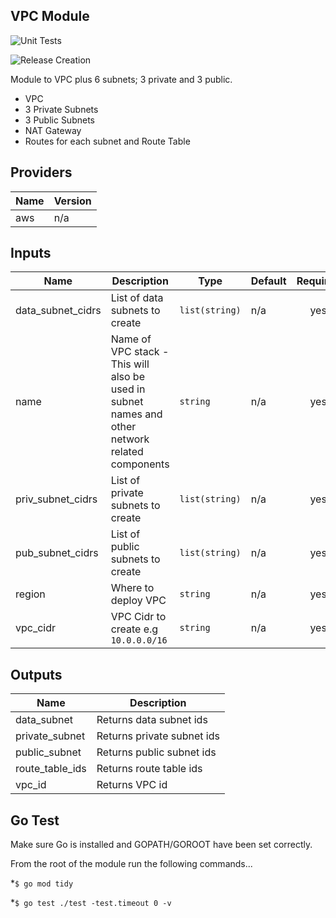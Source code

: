 ## VPC Module

![Unit Tests](https://github.com/r2l332/aws-mod-vpc/workflows/Unit%20Tests/badge.svg) 

![Release Creation](https://github.com/r2l332/aws-mod-vpc/workflows/Release%20Creation/badge.svg)

Module to VPC plus 6 subnets; 3 private and 3 public.

* VPC
* 3 Private Subnets
* 3 Public Subnets
* NAT Gateway
* Routes for each subnet and Route Table 

## Providers

| Name | Version |
|------|---------|
| aws | n/a |

## Inputs

| Name | Description | Type | Default | Required |
|------|-------------|------|---------|:-----:|
| data\_subnet\_cidrs | List of data subnets to create | `list(string)` | n/a | yes |
| name | Name of VPC stack - This will also be used in subnet names and other network related components | `string` | n/a | yes |
| priv\_subnet\_cidrs | List of private subnets to create | `list(string)` | n/a | yes |
| pub\_subnet\_cidrs | List of public subnets to create | `list(string)` | n/a | yes |
| region | Where to deploy VPC | `string` | n/a | yes |
| vpc\_cidr | VPC Cidr to create e.g `10.0.0.0/16` | `string` | n/a | yes |

## Outputs

| Name | Description |
|------|-------------|
| data\_subnet | Returns data subnet ids |
| private\_subnet | Returns private subnet ids |
| public\_subnet | Returns public subnet ids |
| route\_table\_ids | Returns route table ids |
| vpc\_id | Returns VPC id |

## Go Test

Make sure Go is installed and GOPATH/GOROOT have been set correctly. 
  
From the root of the module run the following commands...

*`$ go mod tidy` 

*`$ go test ./test -test.timeout 0 -v`
